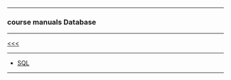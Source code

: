 
---

### course manuals Database

---

[<<<](https://github.com/ttltrk/PRG/blob/master/COUR_MAN.MD)

---

* <a href="https://github.com/ttltrk/DB/blob/master/DCM/DCMS/DCMS.MD">SQL</a>

---

